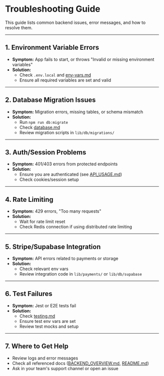 # Troubleshooting Guide

This guide lists common backend issues, error messages, and how to resolve them.

---

## 1. Environment Variable Errors
- **Symptom:** App fails to start, or throws "Invalid or missing environment variables"
- **Solution:**
  - Check `.env.local` and [env-vars.md](./env-vars.md)
  - Ensure all required variables are set and valid

---

## 2. Database Migration Issues
- **Symptom:** Migration errors, missing tables, or schema mismatch
- **Solution:**
  - Run `npm run db:migrate`
  - Check [database.md](./database.md)
  - Review migration scripts in `lib/db/migrations/`

---

## 3. Auth/Session Problems
- **Symptom:** 401/403 errors from protected endpoints
- **Solution:**
  - Ensure you are authenticated (see [API_USAGE.md](./API_USAGE.md))
  - Check cookies/session setup

---

## 4. Rate Limiting
- **Symptom:** 429 errors, "Too many requests"
- **Solution:**
  - Wait for rate limit reset
  - Check Redis connection if using distributed rate limiting

---

## 5. Stripe/Supabase Integration
- **Symptom:** API errors related to payments or storage
- **Solution:**
  - Check relevant env vars
  - Review integration code in `lib/payments/` or `lib/db/supabase`

---

## 6. Test Failures
- **Symptom:** Jest or E2E tests fail
- **Solution:**
  - Check [testing.md](./testing.md)
  - Ensure test env vars are set
  - Review test mocks and setup

---

## 7. Where to Get Help
- Review logs and error messages
- Check all referenced docs ([BACKEND_OVERVIEW.md](./BACKEND_OVERVIEW.md), [README.md](../README.md))
- Ask in your team's support channel or open an issue 